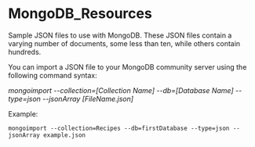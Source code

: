 # MongoDB_Resources

Sample JSON files to use with MongoDB. These JSON files contain a varying number of documents, some less than ten, while others contain hundreds. 

You can import a JSON file to your MongoDB community server using the following command syntax: 

*mongoimport --collection=[Collection Name] --db=[Database Name] --type=json --jsonArray [FileName.json]*

Example: 

`mongoimport --collection=Recipes --db=firstDatabase --type=json --jsonArray example.json`
